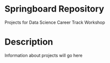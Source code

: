 # Springboard Repository
Projects for Data Science Career Track Workshop
# Description
Information about projects will go here
